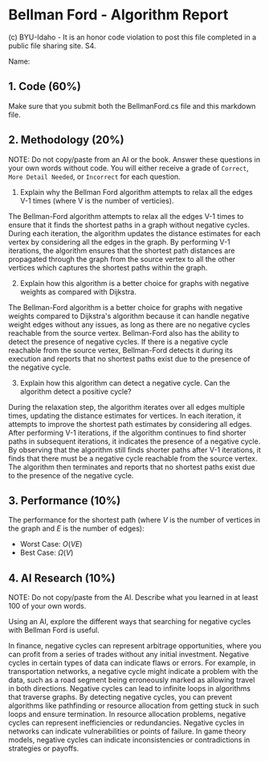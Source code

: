 # Bellman Ford - Algorithm Report

(c) BYU-Idaho - It is an honor code violation to post this file completed in a public file sharing site. S4.

Name: 

## 1. Code (60%)

Make sure that you submit both the BellmanFord.cs file and this markdown file.

## 2. Methodology (20%)

NOTE: Do not copy/paste from an AI or the book.  Answer these questions in your own words without code.  You will either receive a grade of `Correct`, `More Detail Needed`, or `Incorrect` for each question.

1. Explain why the Bellman Ford algorithm attempts to relax all the edges V-1 times (where V is the number of verticies).

The Bellman-Ford algorithm attempts to relax all the edges V-1 times to ensure that it finds the shortest paths in a graph without negative cycles. During each iteration, the algorithm updates the distance estimates for each vertex by considering all the edges in the graph. By performing V-1 iterations, the algorithm ensures that the shortest path distances are propagated through the graph from the source vertex to all the other vertices which captures the shortest paths within the graph.

2. Explain how this algorithm is a better choice for graphs with negative weights as compared with Dijkstra.

The Bellman-Ford algorithm is a better choice for graphs with negative weights compared to Dijkstra's algorithm because it can handle negative weight edges without any issues, as long as there are no negative cycles reachable from the source vertex. Bellman-Ford also has the ability to detect the presence of negative cycles. If there is a negative cycle reachable from the source vertex, Bellman-Ford detects it during its execution and reports that no shortest paths exist due to the presence of the negative cycle.

3. Explain how this algorithm can detect a negative cycle.  Can the algorithm detect a positive cycle?

During the relaxation step, the algorithm iterates over all edges multiple times, updating the distance estimates for vertices. In each iteration, it attempts to improve the shortest path estimates by considering all edges. After performing V-1 iterations, if the algorithm continues to find shorter paths in subsequent iterations, it indicates the presence of a negative cycle. By observing that the algorithm still finds shorter paths after V-1 iterations, it finds that there must be a negative cycle reachable from the source vertex. The algorithm then terminates and reports that no shortest paths exist due to the presence of the negative cycle.

## 3. Performance (10%)

The performance for the shortest path (where $V$ is the number of vertices in the graph and $E$ is the number of edges):

* Worst Case: $O(VE)$
* Best Case: $\Omega(V)$

## 4. AI Research (10%)

NOTE: Do not copy/paste from the AI.  Describe what you learned in at least 100 of your own words.

Using an AI, explore the different ways that searching for negative cycles with Bellman Ford is useful. 

In finance, negative cycles can represent arbitrage opportunities, where you can profit from a series of trades without any initial investment. Negative cycles in certain types of data can indicate flaws or errors. For example, in transportation networks, a negative cycle might indicate a problem with the data, such as a road segment being erroneously marked as allowing travel in both directions. Negative cycles can lead to infinite loops in algorithms that traverse graphs. By detecting negative cycles, you can prevent algorithms like pathfinding or resource allocation from getting stuck in such loops and ensure termination. In resource allocation problems, negative cycles can represent inefficiencies or redundancies. Negative cycles in networks can indicate vulnerabilities or points of failure. In game theory models, negative cycles can indicate inconsistencies or contradictions in strategies or payoffs.

